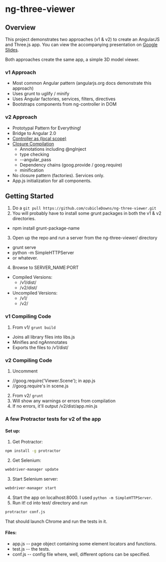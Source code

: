 ng-three-viewer
===============

## Overview
This project demonstrates two approaches (v1 & v2) to create an AngularJS and Three.js app.  You can view the accompanying presentation on [Google Slides](http://goo.gl/R1BPLz).

Both approaches create the same app, a simple 3D model viewer.

### v1 Approach
* Most common Angular pattern (angularjs.org docs demonstrate this approach)
* Uses grunt to uglify / minify
* Uses Angular factories, services, filters, directives
* Bootstraps components from ng-controller in DOM

### v2 Approach
* Prototypal Pattern for Everything!
* Bridge to Angular 2.0
* [Controller as (local scope)](http://toddmotto.com/digging-into-angulars-controller-as-syntax/)
* [Closure Compilation](https://developers.google.com/closure/compiler/)
  * Annotations including @ngInject
  * type checking
  * --angular_pass
  * Dependency chains (goog.provide / goog.require)
  * minification
* No closure pattern (factories).  Services only.
* App.js initialization for all components.


## Getting Started
1. Do a `git pull https://github.com/cubicleDowns/ng-three-viewer.git`
2. You will probably have to install some grunt packages in both the v1 & v2 directories.
  * npm install grunt-package-name
3. Open up the repo and run a server from the ng-three-viewer/ directory
  * grunt serve
  * python -m SimpleHTTPServer
  * or whatever.
4. Browse to SERVER_NAME:PORT
  * Compiled Versions:
    * /v1/dist/
    * /v2/dist/
  * Uncompiled Versions:
    * /v1/
    * /v2/

### v1 Compiling Code
1.  From v1/ `grunt build`
  + Joins all library files into libs.js
  + Minifies and ngAnnnotates
  + Exports the files to /v1/dist/

### v2 Compiling Code
1.  Uncomment 
  * //goog.require('Viewer.Scene'); in app.js
  * //goog.require's in scene.js
2.  From v2/ `grunt`
3.  Will show any warnings or errors from compilation
4.  If no errors, it'll output /v2/dist/app.min.js

### A few Protractor tests for v2 of the app ###

#### Set up: ####
1) Get Protractor:
```sh
npm install -g protractor
```
2) Get Selenium:
```sh
webdriver-manager update
```
3) Start Selenium server:
```sh
webdriver-manager start
```
4) Start the app on localhost:8000. I used ```python -m SimpleHTTPServer```.
5) Run it! cd into test/ directory and run
```sh
protractor conf.js
```
That should launch Chrome and run the tests in it.

#### Files: 
* app.js -- page object containing some element locators and functions.
* test.js -- the tests.
* conf.js -- config file where, well, different options can be specified. 

